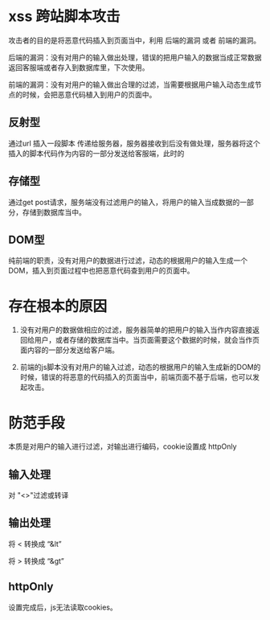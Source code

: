 # xss 跨站脚本攻击

攻击者的目的是将恶意代码插入到页面当中，利用 后端的漏洞 或者 前端的漏洞。

后端的漏洞：没有对用户的输入做出处理，错误的把用户输入的数据当成正常数据返回客服端或者存入到数据库里，下次使用。

前端的漏洞：没有对用户的输入做出合理的过滤，当需要根据用户输入动态生成节点的时候，会把恶意代码植入到用户的页面中。

## 反射型

通过url 插入一段脚本 传递给服务器，服务器接收到后没有做处理，服务器将这个插入的脚本代码作为内容的一部分发送给客服端，此时的

## 存储型

通过get post请求，服务端没有过滤用户的输入，将用户的输入当成数据的一部分，存储到数据库当中。

## DOM型

纯前端的职责，没有对用户的数据进行过滤，动态的根据用户的输入生成一个DOM，插入到页面过程中也把恶意代码查到用户的页面中。

# 存在根本的原因

1. 没有对用户的数据做相应的过滤，服务器简单的把用户的输入当作内容直接返回给用户，或者存储的数据库当中。当页面需要这个数据的时候，就会当作页面内容的一部分发送给客户端。

2. 前端的js脚本没有对用户的输入过滤，动态的根据用户的输入生成新的DOM的时候，错误的将恶意的代码插入的页面当中，前端页面不基于后端，也可以发起攻击。

# 防范手段

本质是对用户的输入进行过滤，对输出进行编码，cookie设置成 httpOnly

## 输入处理

对 "<>"过滤或转译

## 输出处理

将 < 转换成 “&lt”

将 > 转换成 “&gt”

## httpOnly

设置完成后，js无法读取cookies。